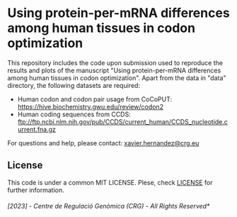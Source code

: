# Using protein-per-mRNA differences among human tissues in codon optimization

This repository includes the code upon submission used to reproduce the results and plots of the manuscript "Using protein-per-mRNA differences among human tissues in codon optimization". Apart from the data in "data" directory, the following datasets are required:
- Human codon and codon pair usage from CoCoPUT: https://hive.biochemistry.gwu.edu/review/codon2
- Human coding sequences from CCDS: ftp://ftp.ncbi.nlm.nih.gov/pub/CCDS/current_human/CCDS_nucleotide.current.fna.gz

For questions and help, please contact: xavier.hernandez@crg.eu

## License

This code is under a common MIT LICENSE. Plese, check [LICENSE](./LICENSE) for further information.

###### [2023] - Centre de Regulació Genòmica (CRG) - All Rights Reserved*
